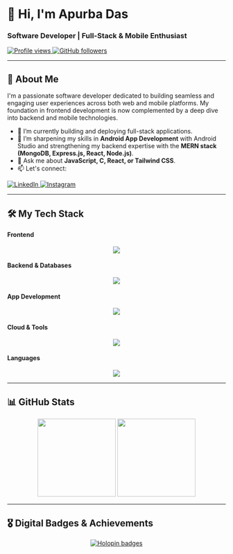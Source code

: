 # 👋 Hi, I'm Apurba Das

### Software Developer | Full-Stack & Mobile Enthusiast

<p align="left">
  <a href="https://github.com/Apurba2_509">
    <img src="https://komarev.com/ghpvc/?username=Apurba2509&label=Profile%20Views&color=0e75b6&style=flat-square" alt="Profile views" />
  </a>
  <a href="https://github.com/Apurba2509?tab=followers">
    <img src="https://img.shields.io/github/followers/Apurba2509?label=Followers&style=social" alt="GitHub followers" />
  </a>
</p>

---

## 🚀 About Me

I'm a passionate software developer dedicated to building seamless and engaging user experiences across both web and mobile platforms. My foundation in frontend development is now complemented by a deep dive into backend and mobile technologies.

- 🔭 I’m currently building and deploying full-stack applications.
- 🌱 I’m sharpening my skills in **Android App Development** with Android Studio and strengthening my backend expertise with the **MERN stack (MongoDB, Express.js, React, Node.js)**.
- 💬 Ask me about **JavaScript, C, React, or Tailwind CSS**.
- 📫 Let's connect:

<p align="left">
  <a href="https://www.linkedin.com/in/apurbadas2509/" target="_blank">
    <img src="https://img.shields.io/badge/LinkedIn-0077B5?style=for-the-badge&logo=linkedin&logoColor=white" alt="LinkedIn"/>
  </a>
  <a href="https://www.instagram.com/___apurbax___/" target="_blank">
    <img src="https://img.shields.io/badge/Instagram-E4405F?style=for-the-badge&logo=instagram&logoColor=white" alt="Instagram"/>
  </a>
</p>

---

## 🛠️ My Tech Stack

#### Frontend
<p align="center">
  <a href="https://skillicons.dev">
    <img src="https://skillicons.dev/icons?i=html,css,tailwind,js,react" />
  </a>
</p>

#### Backend & Databases
<p align="center">
  <a href="https://skillicons.dev">
    <img src="https://skillicons.dev/icons?i=nodejs,express,mongodb,php" />
  </a>
</p>

#### App Development
<p align="center">
  <a href="https://skillicons.dev">
    <img src="https://skillicons.dev/icons?i=androidstudio" />
  </a>
</p>

#### Cloud & Tools
<p align="center">
  <a href="https://skillicons.dev">
    <img src="https://skillicons.dev/icons?i=gcp,git,github,vscode" />
  </a>
</p>

#### Languages
<p align="center">
  <a href="https://skillicons.dev">
    <img src="https://skillicons.dev/icons?i=c,python" />
  </a>
</p>

---

## 📊 GitHub Stats

<p align="center">
  <img height="180em" src="https://github-readme-stats.vercel.app/api?username=Apurba2509&show_icons=true&theme=tokyonight&include_all_commits=true&count_private=true"/>
  <img height="180em" src="https://github-readme-stats.vercel.app/api/top-langs/?username=Apurba2509&layout=compact&langs_count=8&theme=tokyonight"/>
</p>

---

## 🎖️ Digital Badges & Achievements

<p align="center">
  <a href="https://holopin.io/@apurba2509">
    <img src="https://holopin.me/apurba2509" alt="Holopin badges"/>
  </a>
</p>
